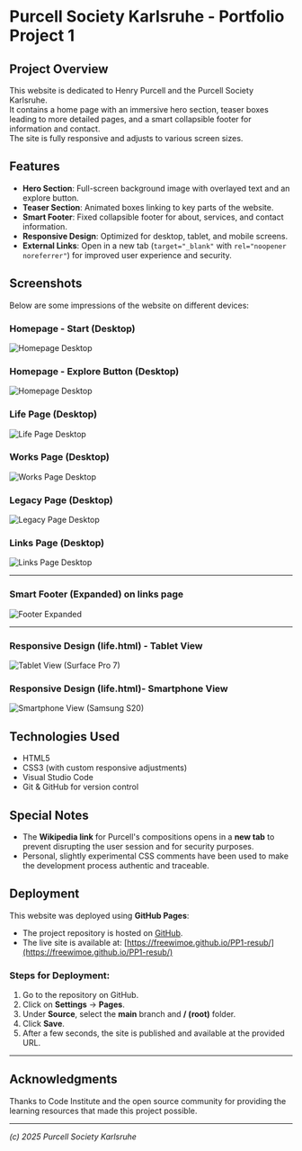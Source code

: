 # Purcell Society Karlsruhe - Portfolio Project 1

## Project Overview

This website is dedicated to Henry Purcell and the Purcell Society Karlsruhe.  
It contains a home page with an immersive hero section, teaser boxes leading to more detailed pages, and a smart collapsible footer for information and contact.  
The site is fully responsive and adjusts to various screen sizes.

## Features

- **Hero Section**: Full-screen background image with overlayed text and an explore button.
- **Teaser Section**: Animated boxes linking to key parts of the website.
- **Smart Footer**: Fixed collapsible footer for about, services, and contact information.
- **Responsive Design**: Optimized for desktop, tablet, and mobile screens.
- **External Links**: Open in a new tab (`target="_blank"` with `rel="noopener noreferrer"`) for improved user experience and security.

## Screenshots

Below are some impressions of the website on different devices:

### Homepage - Start (Desktop)
![Homepage Desktop](assets/images/screenshots/index-desktop.png)

### Homepage - Explore Button (Desktop)
![Homepage Desktop](assets/images/screenshots/index-desktop-explore.png)

### Life Page (Desktop)
![Life Page Desktop](assets/images/screenshots/life-desktop.png)

### Works Page (Desktop)
![Works Page Desktop](assets/images/screenshots/works-desktop.png)

### Legacy Page (Desktop)
![Legacy Page Desktop](assets/images/screenshots/legacy-desktop.png)

### Links Page (Desktop)
![Links Page Desktop](assets/images/screenshots/links-desktop.png)

---

### Smart Footer (Expanded) on links page
![Footer Expanded](assets/images/screenshots/footer-expanded.png)

---

### Responsive Design (life.html) - Tablet View
![Tablet View (Surface Pro 7)](assets/images/screenshots/tablet-view.png)

### Responsive Design (life.html)- Smartphone View
![Smartphone View (Samsung S20)](assets/images/screenshots/mobile-view.png)


## Technologies Used

- HTML5
- CSS3 (with custom responsive adjustments)
- Visual Studio Code
- Git & GitHub for version control

## Special Notes

- The **Wikipedia link** for Purcell's compositions opens in a **new tab** to prevent disrupting the user session and for security purposes.
- Personal, slightly experimental CSS comments have been used to make the development process authentic and traceable.

## Deployment

This website was deployed using **GitHub Pages**:

- The project repository is hosted on [GitHub](https://github.com/freewimoe/PP1-resub).
- The live site is available at: [https://freewimoe.github.io/PP1-resub/](https://freewimoe.github.io/PP1-resub/)

### Steps for Deployment:
1. Go to the repository on GitHub.
2. Click on **Settings** → **Pages**.
3. Under **Source**, select the **main** branch and **/ (root)** folder.
4. Click **Save**.
5. After a few seconds, the site is published and available at the provided URL.

---

## Acknowledgments

Thanks to Code Institute and the open source community for providing the learning resources that made this project possible.

---

*(c) 2025 Purcell Society Karlsruhe*
